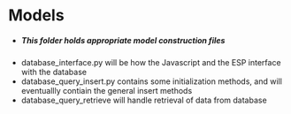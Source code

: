 # Models

- ##### This folder holds appropriate model construction files
- database_interface.py will be how the Javascript and the ESP interface with the database
- database_query_insert.py contains some initialization methods, and will eventuallly contiain the general insert
  methods
- database_query_retrieve will handle retrieval of data from database